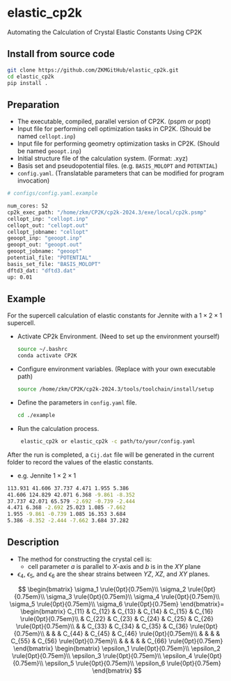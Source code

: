 # elastic_cp2k
Automating the Calculation of Crystal Elastic Constants Using CP2K
## Install from source code
```bash
git clone https://github.com/ZKMGitHub/elastic_cp2k.git
cd elastic_cp2k
pip install .
```
## Preparation
* The executable, compiled, parallel version of CP2K. (pspm or popt)
* Input file for performing cell optimization tasks in CP2K. (Should be named `cellopt.inp`)
* Input file for performing geometry optimization tasks in CP2K. (Should be named `geoopt.inp`)
* Initial structure file of the calculation system. (Format: .xyz)
* Basis set and pseudopotential files. (e.g. `BASIS_MOLOPT` and `POTENTIAL`)
* `config.yaml`. (Translatable parameters that can be modified for program invocation)
```bash
# configs/config.yaml.example

num_cores: 52
cp2k_exec_path: "/home/zkm/CP2K/cp2k-2024.3/exe/local/cp2k.psmp"
cellopt_inp: "cellopt.inp"
cellopt_out: "cellopt.out"
cellopt_jobname: "cellopt"
geoopt_inp: "geoopt.inp"
geoopt_out: "geoopt.out"
geoopt_jobname: "geoopt"
potential_file: "POTENTIAL"
basis_set_file: "BASIS_MOLOPT"
dftd3_dat: "dftd3.dat"
up: 0.01
```
## Example
For the supercell calculation of elastic constants for Jennite with a $1\times2\times1$ supercell.
- Activate CP2k Environment. (Need to set up the environment yourself)
  ```bash
  source ~/.bashrc
  conda activate CP2K
  ```
- Configure environment variables. (Replace with your own executable path)
  ```bash
  source /home/zkm/CP2K/cp2k-2024.3/tools/toolchain/install/setup
  ```
- Define the parameters in `config.yaml` file.
  ```bash
  cd ./example
  ```
- Run the calculation process.
  ```bash
   elastic_cp2k or elastic_cp2k -c path/to/your/config.yaml
  ```
After the run is completed, a ```Cij.dat``` file will be generated in the current folder to record the values of the elastic constants.
- e.g. Jennite $1\times2\times1$
```bash
113.931 41.606 37.737 4.471 1.955 5.386
41.606 124.829 42.071 6.368 -9.861 -8.352
37.737 42.071 65.579 -2.692 -0.739 -2.444
4.471 6.368 -2.692 25.023 1.085 -7.662
1.955 -9.861 -0.739 1.085 16.353 3.684
5.386 -8.352 -2.444 -7.662 3.684 37.282
```
## Description
- The method for constructing the crystal cell is:
  - cell parameter *a* is parallel to *X*-axis and *b* is in the *XY* plane
- $\epsilon_4$, $\epsilon_5$, and $\epsilon_6$ are the shear strains between *YZ*, *XZ*, and *XY* planes.

$$
  \begin{bmatrix}
   \sigma_1 \rule{0pt}{0.75em}\\
   \sigma_2 \rule{0pt}{0.75em}\\
   \sigma_3 \rule{0pt}{0.75em}\\
   \sigma_4 \rule{0pt}{0.75em}\\
   \sigma_5 \rule{0pt}{0.75em}\\
   \sigma_6 \rule{0pt}{0.75em}
  \end{bmatrix}=
  \begin{bmatrix}
   C_{11} & C_{12} & C_{13} & C_{14} & C_{15} & C_{16} \rule{0pt}{0.75em}\\
   & C_{22} & C_{23} & C_{24} & C_{25} & C_{26} \rule{0pt}{0.75em}\\
   & & C_{33} & C_{34} & C_{35} & C_{36} \rule{0pt}{0.75em}\\
   & & & C_{44} & C_{45} & C_{46} \rule{0pt}{0.75em}\\
   & & & & C_{55} & C_{56} \rule{0pt}{0.75em}\\
   & & & & & C_{66} \rule{0pt}{0.75em}
  \end{bmatrix}
  \begin{bmatrix}
   \epsilon_1 \rule{0pt}{0.75em}\\
   \epsilon_2 \rule{0pt}{0.75em}\\
   \epsilon_3 \rule{0pt}{0.75em}\\
   \epsilon_4 \rule{0pt}{0.75em}\\
   \epsilon_5 \rule{0pt}{0.75em}\\
   \epsilon_6 \rule{0pt}{0.75em}
  \end{bmatrix}
$$
